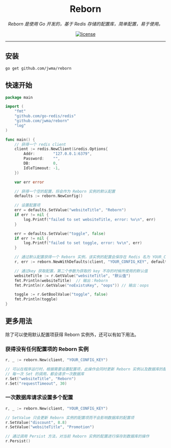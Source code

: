 <h1 align="center">
  <br>Reborn<br>
</h1>

<p align="center"><em>Reborn 是使用 Go 开发的，基于 Redis 存储的配置库，简单配置，易于使用。</em></p>
<p align="center">
  <a href="https://img.shields.io/github/license/mashape/apistatus.svg" target="_blank">
      <img src="https://img.shields.io/github/license/mashape/apistatus.svg" alt="license">
  </a>
</p>

---

## 安装
```console
go get github.com/jwma/reborn
```

## 快速开始

```go
package main

import (
	"fmt"
	"github.com/go-redis/redis"
	"github.com/jwma/reborn"
	"log"
)

func main() {
	// 获得一个 redis client
	client := redis.NewClient(&redis.Options{
		Addr:        "127.0.0.1:6379",
		Password:    "",
		DB:          0,
		IdleTimeout: -1,
	})

	var err error

	// 获得一个空的配置，将会作为 Reborn 实例的默认配置
	defaults := reborn.NewConfig()

	// 设置配置项
	err = defaults.SetValue("websiteTitle", "Reborn")
	if err != nil {
		log.Printf("failed to set websiteTitle, error: %v\n", err)
	}

	err = defaults.SetValue("toggle", false)
	if err != nil {
		log.Printf("failed to set toggle, error: %v\n", err)
	}

	// 通过默认配置获得一个 Reborn 实例，该实例的配置会保存在 Redis 名为 YOUR_CONFIG_KEY 的 Hash 中
	r, err := reborn.NewWithDefaults(client, "YOUR_CONFIG_KEY", defaults)

	// 通过key 获取配置，第二个参数为获取的 key 不存的时候所使用的默认值
	websiteTitle := r.GetValue("websiteTitle", "默认值")
	fmt.Println(websiteTitle)  // 输出：Reborn
	fmt.Println(r.GetValue("noExistsKey", "oops")) // 输出：oops

	toggle := r.GetBoolValue("toggle", false)
	fmt.Println(toggle)
}
```

## 更多用法

除了可以使用默认配置项获得 Reborn 实例外，还可以有如下用法。

### 获得没有任何配置项的 Reborn 实例

```go
r, _ := reborn.New(client, "YOUR_CONFIG_KEY")

// 可以在程序运行时，根据需要设置配置项，此操作会同时更新 Reborn 实例以及数据库的配置项
// 每一次 Set 的调用，都会请求一次数据库
r.Set("websiteTitle", "Reborn")
r.Set("requestTimeout", 30)
```

### 一次数据库请求设置多个配置

```go
r, _ := reborn.New(client, "YOUR_CONFIG_KEY")

// SetValue 只会更新 Reborn 实例的配置项而不会影响数据库的配置项
r.SetValue("discount", 8.8)
r.SetValue("websiteTitle", "Promotion")

// 通过调用 Persist 方法，对当前 Reborn 实例的配置进行保存到数据库的操作
r.Persist()

```

